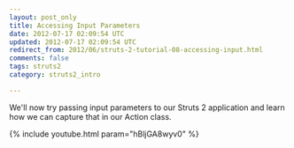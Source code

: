 ```yaml
---           
layout: post_only
title: Accessing Input Parameters
date: 2012-07-17 02:09:54 UTC
updated: 2012-07-17 02:09:54 UTC
redirect_from: 2012/06/struts-2-tutorial-08-accessing-input.html
comments: false
tags: struts2
category: struts2_intro

---
```


We'll now try passing input parameters to our Struts 2 application and learn how we can capture that in our Action class.

{% include youtube.html param="hBljGA8wyv0" %}
